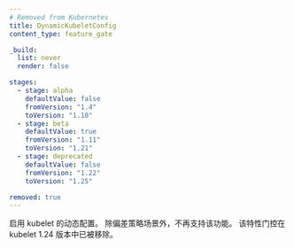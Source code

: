 ```yaml
---
# Removed from Kubernetes
title: DynamicKubeletConfig
content_type: feature_gate

_build:
  list: never
  render: false

stages:
  - stage: alpha
    defaultValue: false
    fromVersion: "1.4"
    toVersion: "1.10"
  - stage: beta 
    defaultValue: true
    fromVersion: "1.11"
    toVersion: "1.21"    
  - stage: deprecated
    defaultValue: false
    fromVersion: "1.22"
    toVersion: "1.25"    

removed: true  
---
```

<!--
Enable the dynamic configuration of kubelet. The
feature is no longer supported outside of supported skew policy. The feature
gate was removed from kubelet in 1.24.
-->
启用 kubelet 的动态配置。
除偏差策略场景外，不再支持该功能。
该特性门控在 kubelet 1.24 版本中已被移除。
